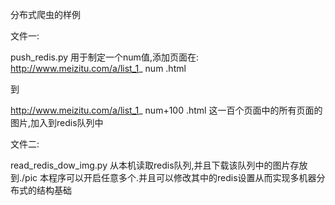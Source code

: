 分布式爬虫的样例

文件一:

push_redis.py
用于制定一个num值,添加页面在:
http://www.meizitu.com/a/list_1_ num .html

到

http://www.meizitu.com/a/list_1_ num+100 .html
这一百个页面中的所有页面的图片,加入到redis队列中

文件二:

read_redis_dow_img.py
从本机读取redis队列,并且下载该队列中的图片存放到./pic
本程序可以开启任意多个.并且可以修改其中的redis设置从而实现多机器分布式的结构基础



